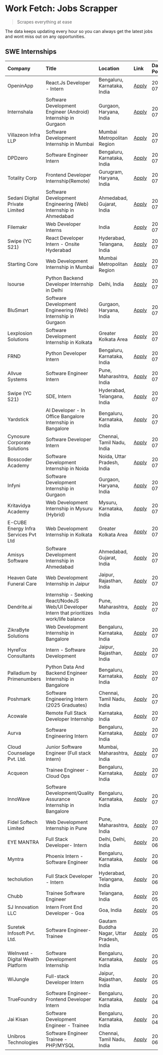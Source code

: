 # Work Fetch: Jobs Scrapper
> Scrapes everything at ease

The data keeps updating every hour so you can always get the latest jobs and wont miss out on any opportunities.

## SWE Internships
<!--START_SECTION:workfetch-->
| Company                              | Title                                                                                        | Location                                  | Link                                                                                                                                                                                                                                                                                                        | Date Posted   |
|:-------------------------------------|:---------------------------------------------------------------------------------------------|:------------------------------------------|:------------------------------------------------------------------------------------------------------------------------------------------------------------------------------------------------------------------------------------------------------------------------------------------------------------|:--------------|
| OpeninApp                            | React.Js Developer - Intern                                                                  | Bengaluru, Karnataka, India               | [Apply](https://in.linkedin.com/jobs/view/react-js-developer-intern-at-openinapp-3987659391?position=45&pageNum=0&refId=0uMqEmBEbznFADJHTVkHrA%3D%3D&trackingId=FgkCUWCl5zCrQe09im%2BU8g%3D%3D&trk=public_jobs_jserp-result_search-card)                                                                    | 2024-07-31    |
| Internshala                          | Software Development Engineer (Android) Internship in Gurgaon                                | Gurgaon, Haryana, India                   | [Apply](https://in.linkedin.com/jobs/view/software-development-engineer-android-internship-in-gurgaon-at-internshala-3987153031?position=40&pageNum=0&refId=0uMqEmBEbznFADJHTVkHrA%3D%3D&trackingId=ahHPbKj7nWpI9BHNWKNzCw%3D%3D&trk=public_jobs_jserp-result_search-card)                                  | 2024-07-29    |
| Villazeon Infra LLP                  | Software Development Internship in Mumbai                                                    | Mumbai Metropolitan Region                | [Apply](https://in.linkedin.com/jobs/view/software-development-internship-in-mumbai-at-villazeon-infra-llp-3985431977?position=44&pageNum=0&refId=0uMqEmBEbznFADJHTVkHrA%3D%3D&trackingId=fUems%2BNGSMYFpq1Fa%2FDKsQ%3D%3D&trk=public_jobs_jserp-result_search-card)                                        | 2024-07-27    |
| DPDzero                              | Software Engineer Intern                                                                     | Bengaluru, Karnataka, India               | [Apply](https://in.linkedin.com/jobs/view/software-engineer-intern-at-dpdzero-3984918371?position=31&pageNum=0&refId=0uMqEmBEbznFADJHTVkHrA%3D%3D&trackingId=kKzVLaY3ruHld%2BH2WcTiGQ%3D%3D&trk=public_jobs_jserp-result_search-card)                                                                       | 2024-07-26    |
| Totality Corp                        | Frontend Developer Internship(Remote)                                                        | Gurugram, Haryana, India                  | [Apply](https://in.linkedin.com/jobs/view/frontend-developer-internship-remote-at-totality-corp-3982253688?position=4&pageNum=0&refId=0uMqEmBEbznFADJHTVkHrA%3D%3D&trackingId=LqiTE1s3dTv5odDoUgOndw%3D%3D&trk=public_jobs_jserp-result_search-card)                                                        | 2024-07-25    |
| Sedani Digital Private Limited       | Software Development Engineering (Web) Internship in Ahmedabad                               | Ahmedabad, Gujarat, India                 | [Apply](https://in.linkedin.com/jobs/view/software-development-engineering-web-internship-in-ahmedabad-at-sedani-digital-private-limited-3985017980?position=10&pageNum=0&refId=0uMqEmBEbznFADJHTVkHrA%3D%3D&trackingId=sa8EPe%2FkCJOJOhvZ1UXglg%3D%3D&trk=public_jobs_jserp-result_search-card)            | 2024-07-25    |
| Filemakr                             | Web Developer Interns                                                                        | India                                     | [Apply](https://in.linkedin.com/jobs/view/web-developer-interns-at-filemakr-3981227003?position=57&pageNum=0&refId=0uMqEmBEbznFADJHTVkHrA%3D%3D&trackingId=YRkfUtzyXjXOYynxvG9waA%3D%3D&trk=public_jobs_jserp-result_search-card)                                                                           | 2024-07-24    |
| Swipe (YC S21)                       | React Developer Intern - Onsite Hyderabad                                                    | Hyderabad, Telangana, India               | [Apply](https://in.linkedin.com/jobs/view/react-developer-intern-onsite-hyderabad-at-swipe-yc-s21-3981326010?position=9&pageNum=0&refId=0uMqEmBEbznFADJHTVkHrA%3D%3D&trackingId=9vEy3WXK35%2Fg6lv13EwUDA%3D%3D&trk=public_jobs_jserp-result_search-card)                                                    | 2024-07-23    |
| Starting Core                        | Web Development Internship in Mumbai                                                         | Mumbai Metropolitan Region                | [Apply](https://in.linkedin.com/jobs/view/web-development-internship-in-mumbai-at-starting-core-3981367557?position=13&pageNum=0&refId=0uMqEmBEbznFADJHTVkHrA%3D%3D&trackingId=zuumxczsR5MGaXyANZKGkQ%3D%3D&trk=public_jobs_jserp-result_search-card)                                                       | 2024-07-23    |
| Isourse                              | Python Backend Developer Internship in Delhi                                                 | Delhi, India                              | [Apply](https://in.linkedin.com/jobs/view/python-backend-developer-internship-in-delhi-at-isourse-3981371334?position=21&pageNum=0&refId=0uMqEmBEbznFADJHTVkHrA%3D%3D&trackingId=vjR4i7jxOrb5RTfXA21O9g%3D%3D&trk=public_jobs_jserp-result_search-card)                                                     | 2024-07-23    |
| BluSmart                             | Software Development Engineering (Web) Internship in Gurgaon                                 | Gurgaon, Haryana, India                   | [Apply](https://in.linkedin.com/jobs/view/software-development-engineering-web-internship-in-gurgaon-at-blusmart-3981371374?position=23&pageNum=0&refId=0uMqEmBEbznFADJHTVkHrA%3D%3D&trackingId=FI3gPgT9QoIV0MHGfGAKlg%3D%3D&trk=public_jobs_jserp-result_search-card)                                      | 2024-07-23    |
| Lexplosion Solutions                 | Software Development Internship in Kolkata                                                   | Greater Kolkata Area                      | [Apply](https://in.linkedin.com/jobs/view/software-development-internship-in-kolkata-at-lexplosion-solutions-3981366528?position=28&pageNum=0&refId=0uMqEmBEbznFADJHTVkHrA%3D%3D&trackingId=DKqJdtB%2BlL4YmrAKbc6EmA%3D%3D&trk=public_jobs_jserp-result_search-card)                                        | 2024-07-23    |
| FRND                                 | Python Developer Intern                                                                      | Bengaluru, Karnataka, India               | [Apply](https://in.linkedin.com/jobs/view/python-developer-intern-at-frnd-3982901541?position=58&pageNum=0&refId=0uMqEmBEbznFADJHTVkHrA%3D%3D&trackingId=3wEZNbnuHtMjRDtCS4HBvQ%3D%3D&trk=public_jobs_jserp-result_search-card)                                                                             | 2024-07-23    |
| Allvue Systems                       | Software Engineer Intern                                                                     | Pune, Maharashtra, India                  | [Apply](https://in.linkedin.com/jobs/view/software-engineer-intern-at-allvue-systems-3980955230?position=59&pageNum=0&refId=0uMqEmBEbznFADJHTVkHrA%3D%3D&trackingId=bWEhwwynCAq8h4aWa3sRvg%3D%3D&trk=public_jobs_jserp-result_search-card)                                                                  | 2024-07-23    |
| Swipe (YC S21)                       | SDE, Intern                                                                                  | Hyderabad, Telangana, India               | [Apply](https://in.linkedin.com/jobs/view/sde-intern-at-swipe-yc-s21-3980368092?position=39&pageNum=0&refId=0uMqEmBEbznFADJHTVkHrA%3D%3D&trackingId=%2B9Lv%2BAsjgCLewdYXoY3Vew%3D%3D&trk=public_jobs_jserp-result_search-card)                                                                              | 2024-07-22    |
| Yardstick                            | AI Developer - In Office Bangalore Internship in Bangalore                                   | Bengaluru, Karnataka, India               | [Apply](https://in.linkedin.com/jobs/view/ai-developer-in-office-bangalore-internship-in-bangalore-at-yardstick-3981740317?position=41&pageNum=0&refId=0uMqEmBEbznFADJHTVkHrA%3D%3D&trackingId=6FOgCLNfYF4vzVqJWHzM5w%3D%3D&trk=public_jobs_jserp-result_search-card)                                       | 2024-07-21    |
| Cynosure Corporate Solutions         | Software Developer Intern                                                                    | Chennai, Tamil Nadu, India                | [Apply](https://in.linkedin.com/jobs/view/software-developer-intern-at-cynosure-corporate-solutions-3979445794?position=25&pageNum=0&refId=0uMqEmBEbznFADJHTVkHrA%3D%3D&trackingId=wZZ0RLw0kgsSdKx1Cg6gEg%3D%3D&trk=public_jobs_jserp-result_search-card)                                                   | 2024-07-20    |
| Bosscoder Academy                    | Software Development Internship in Noida                                                     | Noida, Uttar Pradesh, India               | [Apply](https://in.linkedin.com/jobs/view/software-development-internship-in-noida-at-bosscoder-academy-3979668791?position=5&pageNum=0&refId=0uMqEmBEbznFADJHTVkHrA%3D%3D&trackingId=wdMrsdcwh81QCSrp8jqkuQ%3D%3D&trk=public_jobs_jserp-result_search-card)                                                | 2024-07-18    |
| Infyni                               | Software Development Internship in Gurgaon                                                   | Gurgaon, Haryana, India                   | [Apply](https://in.linkedin.com/jobs/view/software-development-internship-in-gurgaon-at-infyni-3979668846?position=8&pageNum=0&refId=0uMqEmBEbznFADJHTVkHrA%3D%3D&trackingId=%2BeSx8M59O4%2Fs%2BPsddKaBag%3D%3D&trk=public_jobs_jserp-result_search-card)                                                   | 2024-07-18    |
| Kritavidya Academy                   | Web Development Internship in Mysuru (Hybrid)                                                | Mysuru, Karnataka, India                  | [Apply](https://in.linkedin.com/jobs/view/web-development-internship-in-mysuru-hybrid-at-kritavidya-academy-3979668878?position=12&pageNum=0&refId=0uMqEmBEbznFADJHTVkHrA%3D%3D&trackingId=fICTXNolBmBflfETXGB%2FOw%3D%3D&trk=public_jobs_jserp-result_search-card)                                         | 2024-07-18    |
| E-CUBE Energy Infra Services Pvt Ltd | Web Development Internship in Kolkata                                                        | Greater Kolkata Area                      | [Apply](https://in.linkedin.com/jobs/view/web-development-internship-in-kolkata-at-e-cube-energy-infra-services-pvt-ltd-3979668815?position=15&pageNum=0&refId=0uMqEmBEbznFADJHTVkHrA%3D%3D&trackingId=zekXXmxGW%2BUzG5URCBnqDg%3D%3D&trk=public_jobs_jserp-result_search-card)                             | 2024-07-18    |
| Amisys Software                      | Software Development Internship in Ahmedabad                                                 | Ahmedabad, Gujarat, India                 | [Apply](https://in.linkedin.com/jobs/view/software-development-internship-in-ahmedabad-at-amisys-software-3979670728?position=20&pageNum=0&refId=0uMqEmBEbznFADJHTVkHrA%3D%3D&trackingId=NYYQaSIAg9E94IMSGYm%2Fmg%3D%3D&trk=public_jobs_jserp-result_search-card)                                           | 2024-07-18    |
| Heaven Gate Funeral Care             | Web Development Internship in Jaipur                                                         | Jaipur, Rajasthan, India                  | [Apply](https://in.linkedin.com/jobs/view/web-development-internship-in-jaipur-at-heaven-gate-funeral-care-3979674387?position=36&pageNum=0&refId=0uMqEmBEbznFADJHTVkHrA%3D%3D&trackingId=v2suAeIy1A2ZrnQJ7Woa5Q%3D%3D&trk=public_jobs_jserp-result_search-card)                                            | 2024-07-18    |
| Dendrite.ai                          | Internship - Seeking React/NodeJS Web/UI Developer Intern that prioritizes work/life balance | Pune, Maharashtra, India                  | [Apply](https://in.linkedin.com/jobs/view/internship-seeking-react-nodejs-web-ui-developer-intern-that-prioritizes-work-life-balance-at-dendrite-ai-3979104292?position=47&pageNum=0&refId=0uMqEmBEbznFADJHTVkHrA%3D%3D&trackingId=R%2FdJJK4ZFf0kFBcNmMva8Q%3D%3D&trk=public_jobs_jserp-result_search-card) | 2024-07-18    |
| ZikraByte Solutions                  | Web Development Internship in Bangalore                                                      | Bengaluru, Karnataka, India               | [Apply](https://in.linkedin.com/jobs/view/web-development-internship-in-bangalore-at-zikrabyte-solutions-3978596765?position=37&pageNum=0&refId=0uMqEmBEbznFADJHTVkHrA%3D%3D&trackingId=2A%2Bd36b8mjkoupo9dPOTYQ%3D%3D&trk=public_jobs_jserp-result_search-card)                                            | 2024-07-17    |
| HyreFox Consultants                  | Intern - Software Development                                                                | Jaipur, Rajasthan, India                  | [Apply](https://in.linkedin.com/jobs/view/intern-software-development-at-hyrefox-consultants-3975991352?position=22&pageNum=0&refId=0uMqEmBEbznFADJHTVkHrA%3D%3D&trackingId=QrXPAWsyFE%2FZPjoJ%2Bksk3Q%3D%3D&trk=public_jobs_jserp-result_search-card)                                                      | 2024-07-14    |
| Palladium by Primenumbers            | Python Data And Backend Engineer Internship in Bangalore                                     | Bengaluru, Karnataka, India               | [Apply](https://in.linkedin.com/jobs/view/python-data-and-backend-engineer-internship-in-bangalore-at-palladium-by-primenumbers-3975793410?position=60&pageNum=0&refId=0uMqEmBEbznFADJHTVkHrA%3D%3D&trackingId=BAxlQFVEhLobdWxex%2Fy8fw%3D%3D&trk=public_jobs_jserp-result_search-card)                     | 2024-07-13    |
| Poshmark                             | Software Engineering Intern (2025 Graduates)                                                 | Chennai, Tamil Nadu, India                | [Apply](https://in.linkedin.com/jobs/view/software-engineering-intern-2025-graduates-at-poshmark-3973115109?position=24&pageNum=0&refId=0uMqEmBEbznFADJHTVkHrA%3D%3D&trackingId=b1xQ6M64R%2BQn8rRglWdf%2Bw%3D%3D&trk=public_jobs_jserp-result_search-card)                                                  | 2024-07-11    |
| Acowale                              | Remote Full Stack Developer Internship                                                       | Karnataka, India                          | [Apply](https://in.linkedin.com/jobs/view/remote-full-stack-developer-internship-at-acowale-3971889398?position=3&pageNum=0&refId=0uMqEmBEbznFADJHTVkHrA%3D%3D&trackingId=xPwsMUSPzgnvS8HJ49VIbg%3D%3D&trk=public_jobs_jserp-result_search-card)                                                            | 2024-07-10    |
| Aurva                                | Software Engineering Intern                                                                  | Bengaluru, Karnataka, India               | [Apply](https://in.linkedin.com/jobs/view/software-engineering-intern-at-aurva-3972234446?position=49&pageNum=0&refId=0uMqEmBEbznFADJHTVkHrA%3D%3D&trackingId=MhufLuRFHeN3hoIA0nRghQ%3D%3D&trk=public_jobs_jserp-result_search-card)                                                                        | 2024-07-10    |
| Cloud Counselage Pvt. Ltd.           | Junior Software Engineer (Full stack Intern)                                                 | Mumbai, Maharashtra, India                | [Apply](https://in.linkedin.com/jobs/view/junior-software-engineer-full-stack-intern-at-cloud-counselage-pvt-ltd-3967725851?position=18&pageNum=0&refId=0uMqEmBEbznFADJHTVkHrA%3D%3D&trackingId=4lknkQVT%2FlPtA76pcqNgYw%3D%3D&trk=public_jobs_jserp-result_search-card)                                    | 2024-07-09    |
| Acqueon                              | Trainee Engineer - Cloud Ops                                                                 | Bengaluru, Karnataka, India               | [Apply](https://in.linkedin.com/jobs/view/trainee-engineer-cloud-ops-at-acqueon-3971538216?position=53&pageNum=0&refId=0uMqEmBEbznFADJHTVkHrA%3D%3D&trackingId=KEirlyPzSvU0FwqJ7FmEAg%3D%3D&trk=public_jobs_jserp-result_search-card)                                                                       | 2024-07-09    |
| InnoWave                             | Software Development/Quality Assurance Internship in Bangalore                               | Bengaluru, Karnataka, India               | [Apply](https://in.linkedin.com/jobs/view/software-development-quality-assurance-internship-in-bangalore-at-innowave-3970349934?position=16&pageNum=0&refId=0uMqEmBEbznFADJHTVkHrA%3D%3D&trackingId=k8jpVD%2Bfodrpa9C3uMsM%2Bg%3D%3D&trk=public_jobs_jserp-result_search-card)                              | 2024-07-08    |
| Fidel Softech Limited                | Web Development Internship in Pune                                                           | Pune, Maharashtra, India                  | [Apply](https://in.linkedin.com/jobs/view/web-development-internship-in-pune-at-fidel-softech-limited-3965691167?position=27&pageNum=0&refId=0uMqEmBEbznFADJHTVkHrA%3D%3D&trackingId=1B0lOoNZN4bGggeJBBPKzQ%3D%3D&trk=public_jobs_jserp-result_search-card)                                                 | 2024-07-02    |
| EYE MANTRA                           | Full Stack Developer- Intern                                                                 | Delhi, Delhi, India                       | [Apply](https://in.linkedin.com/jobs/view/full-stack-developer-intern-at-eye-mantra-3960988037?position=14&pageNum=0&refId=0uMqEmBEbznFADJHTVkHrA%3D%3D&trackingId=%2FmTHdpOVJ5Lp%2BaouaSlcqQ%3D%3D&trk=public_jobs_jserp-result_search-card)                                                               | 2024-06-28    |
| Myntra                               | Phoenix Intern - Software Engineer                                                           | Bengaluru, Karnataka, India               | [Apply](https://in.linkedin.com/jobs/view/phoenix-intern-software-engineer-at-myntra-3947244832?position=34&pageNum=0&refId=0uMqEmBEbznFADJHTVkHrA%3D%3D&trackingId=h%2F2730rLOzs%2Fb1neu0WzbA%3D%3D&trk=public_jobs_jserp-result_search-card)                                                              | 2024-06-12    |
| techolution                          | Full Stack Developer - Intern                                                                | Hyderabad, Telangana, India               | [Apply](https://in.linkedin.com/jobs/view/full-stack-developer-intern-at-techolution-3947911862?position=48&pageNum=0&refId=0uMqEmBEbznFADJHTVkHrA%3D%3D&trackingId=CdNDEA8FD5QLooG%2FLnm8GA%3D%3D&trk=public_jobs_jserp-result_search-card)                                                                | 2024-06-06    |
| Chubb                                | Trainee Software Engineer                                                                    | Telangana, India                          | [Apply](https://in.linkedin.com/jobs/view/trainee-software-engineer-at-chubb-3955950075?position=32&pageNum=0&refId=0uMqEmBEbznFADJHTVkHrA%3D%3D&trackingId=Q6e3pNByxxGPwPW5LEuM6A%3D%3D&trk=public_jobs_jserp-result_search-card)                                                                          | 2024-05-27    |
| SJ Innovation LLC                    | Intern Front End Developer - Goa                                                             | Goa, India                                | [Apply](https://in.linkedin.com/jobs/view/intern-front-end-developer-goa-at-sj-innovation-llc-3931678611?position=19&pageNum=0&refId=0uMqEmBEbznFADJHTVkHrA%3D%3D&trackingId=LoxOSM2tWecqNTNhOOjCtg%3D%3D&trk=public_jobs_jserp-result_search-card)                                                         | 2024-05-24    |
| Suretek Infosoft Pvt. Ltd.           | Software Engineer-Trainee                                                                    | Gautam Buddha Nagar, Uttar Pradesh, India | [Apply](https://in.linkedin.com/jobs/view/software-engineer-trainee-at-suretek-infosoft-pvt-ltd-3916999948?position=30&pageNum=0&refId=0uMqEmBEbznFADJHTVkHrA%3D%3D&trackingId=MW%2BPXIRzzI8PENsQMUMEPg%3D%3D&trk=public_jobs_jserp-result_search-card)                                                     | 2024-05-04    |
| WeInvest - Digital Wealth Platform   | Software Development Internship                                                              | Bengaluru, Karnataka, India               | [Apply](https://in.linkedin.com/jobs/view/software-development-internship-at-weinvest-digital-wealth-platform-3912867225?position=2&pageNum=0&refId=0uMqEmBEbznFADJHTVkHrA%3D%3D&trackingId=yyEnhsIvkwmMQFfY1U87cA%3D%3D&trk=public_jobs_jserp-result_search-card)                                          | 2024-05-01    |
| WiJungle                             | Full-stack Developer Intern                                                                  | Jaipur, Rajasthan, India                  | [Apply](https://in.linkedin.com/jobs/view/full-stack-developer-intern-at-wijungle-3912864543?position=17&pageNum=0&refId=0uMqEmBEbznFADJHTVkHrA%3D%3D&trackingId=9xGAbaM2tK4n6DOkp%2BGYhg%3D%3D&trk=public_jobs_jserp-result_search-card)                                                                   | 2024-05-01    |
| TrueFoundry                          | Software Engineer- Frontend Developer Intern                                                 | Bengaluru, Karnataka, India               | [Apply](https://in.linkedin.com/jobs/view/software-engineer-frontend-developer-intern-at-truefoundry-3887320206?position=26&pageNum=0&refId=0uMqEmBEbznFADJHTVkHrA%3D%3D&trackingId=6mVSs6m4Hwm08Bou%2FPwEzg%3D%3D&trk=public_jobs_jserp-result_search-card)                                                | 2024-04-05    |
| Jai Kisan                            | Software Development Engineer - Trainee                                                      | Bengaluru, Karnataka, India               | [Apply](https://in.linkedin.com/jobs/view/software-development-engineer-trainee-at-jai-kisan-3913911193?position=29&pageNum=0&refId=0uMqEmBEbznFADJHTVkHrA%3D%3D&trackingId=huGdCK2DfcOC7VqgNKPe2w%3D%3D&trk=public_jobs_jserp-result_search-card)                                                          | 2024-04-04    |
| Unibros Technologies                 | Software Engineer Trainee - PHP/MYSQL                                                        | Chennai, Tamil Nadu, India                | [Apply](https://in.linkedin.com/jobs/view/software-engineer-trainee-php-mysql-at-unibros-technologies-3656599241?position=50&pageNum=0&refId=0uMqEmBEbznFADJHTVkHrA%3D%3D&trackingId=GNcsE303B55OSwnPozjnQw%3D%3D&trk=public_jobs_jserp-result_search-card)                                                 | 2023-06-12    |
<!--END_SECTION:workfetch-->
